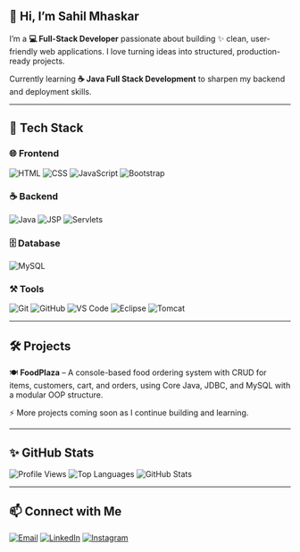 ## 👋 Hi, I’m Sahil Mhaskar

I’m a **💻 Full-Stack Developer** passionate about building ✨ clean, user-friendly web applications. I love turning ideas into structured, production-ready projects.

Currently learning **☕ Java Full Stack Development** to sharpen my backend and deployment skills.

---

## 🚀 Tech Stack

### 🌐 Frontend
![HTML](https://img.shields.io/badge/HTML-FFA500?logo=html5&logoColor=white)
![CSS](https://img.shields.io/badge/CSS-1572B6?logo=css3&logoColor=white)
![JavaScript](https://img.shields.io/badge/JavaScript-F7DF1E?logo=javascript&logoColor=black)
![Bootstrap](https://img.shields.io/badge/Bootstrap-563D7C?logo=bootstrap&logoColor=white)

### ☕ Backend
![Java](https://img.shields.io/badge/Java-007396?logo=java&logoColor=white)
![JSP](https://img.shields.io/badge/JSP-007396?logo=java&logoColor=white)
![Servlets](https://img.shields.io/badge/Servlets-007396?logo=java&logoColor=white)

### 🗄️ Database
![MySQL](https://img.shields.io/badge/MySQL-4479A1?logo=mysql&logoColor=white)

### ⚒️ Tools
![Git](https://img.shields.io/badge/Git-F05032?logo=git&logoColor=white)
![GitHub](https://img.shields.io/badge/GitHub-181717?logo=github&logoColor=white)
![VS Code](https://img.shields.io/badge/VS_Code-007ACC?logo=visual-studio-code&logoColor=white)
![Eclipse](https://img.shields.io/badge/Eclipse-2C2255?logo=eclipseide&logoColor=white)
![Tomcat](https://img.shields.io/badge/Tomcat-F8DC75?logo=apache-tomcat&logoColor=black)

---

## 🛠️ Projects

🍽️ **FoodPlaza** – A console-based food ordering system with CRUD for items, customers, cart, and orders, using Core Java, JDBC, and MySQL with a modular OOP structure.

⚡ More projects coming soon as I continue building and learning.

---

## ✨ GitHub Stats

![Profile Views](https://komarev.com/ghpvc/?username=SahilMhaskar28&color=blue)
![Top Languages](https://github-readme-stats.vercel.app/api/top-langs/?username=SahilMhaskar28&layout=compact&theme=radical)
![GitHub Stats](https://github-readme-stats.vercel.app/api?username=SahilMhaskar28&show_icons=true&theme=radical)

---

## 📫 Connect with Me

[![Email](https://img.shields.io/badge/Email-D14836?logo=gmail&logoColor=white)](mailto:mhaskarsahil60@gmail.com)
[![LinkedIn](https://img.shields.io/badge/LinkedIn-0077B5?logo=linkedin&logoColor=white)](https://www.linkedin.com/in/sahil-mhaskar-3b36b730b/)
[![Instagram](https://img.shields.io/badge/Instagram-E4405F?logo=instagram&logoColor=white)](https://www.instagram.com/mr.sahil_mhaskar28/)

